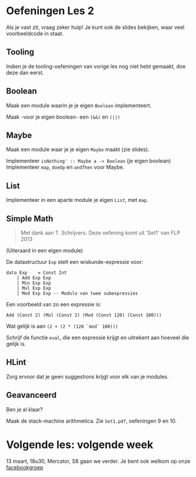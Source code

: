 Oefeningen Les 2
================

Als je vast zit, vraag zeker hulp! Je kunt ook de slides bekijken, waar veel voorbeeldcode in staat.

Tooling
-------

Indien je de tooling-oefeningen van vorige les nog niet hebt gemaakt, doe deze dan eerst.


Boolean
-------

Maak een module waarin je je eigen ````Boolean```` implementeert.

Maak -voor je eigen boolean- een ````(&&)```` en ````(||)````

Maybe
-----

Maak een module waar je je eigen ````Maybe```` maakt (zie slides).

Implementeer ````isNothing' :: Maybe a -> Boolean```` (je eigen boolean)
Implementeer ````map````, ````doeOp```` en ````andThen```` voor Maybe.

List
----

Implementeer in een aparte module je eigen ````List````, met ````map````.


Simple Math
-----------
> Met dank aan T. Schrijvers. Deze oefening komt uit 'Set1' van FLP 2013

(Uiteraard in een eigen module)

De datastructuur ````Exp```` stelt een wiskunde-expressie voor:

    data Exp	= Const Int
		| Add Exp Exp
		| Min Exp Exp
		| Mul Exp Exp
		| Mod Exp Exp -- Modulo van twee subexpressies


Een voorbeeld van zo een expressie is:

    Add (Const 2) (Mul (Const 2) (Mod (Const 120) (Const 100)))

Wat gelijk is aan ````(2 + (2 * (120 `mod` 100)))````

Schrijf de functie ````eval````, die een expressie krijgt en uitrekent aan hoeveel die gelijk is.


HLint
-----

Zorg ervoor dat je geen suggestions krijgt voor elk van je modules.

Geavanceerd
-----------

Ben je al klaar?

Maak de stack-machine arithmetica. Zie ````Set1.pdf````, oefeningen 9 en 10.



# Volgende les: volgende week

13 maart, 18u30, Mercator, S8 gaan we verder.
Je bent ook welkom op onze [facebookgroep](https://www.facebook.com/groups/443970042422378)

